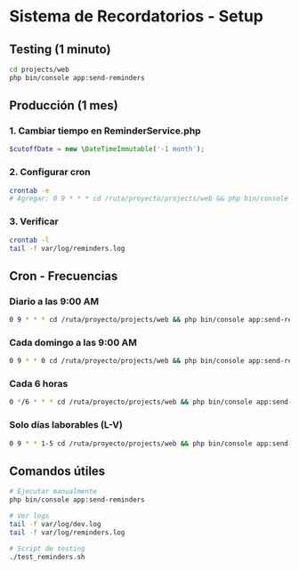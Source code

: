 # Sistema de Recordatorios - Setup

## Testing (1 minuto)

```bash
cd projects/web
php bin/console app:send-reminders
```

## Producción (1 mes)

### 1. Cambiar tiempo en ReminderService.php

```php
$cutoffDate = new \DateTimeImmutable('-1 month');
```

### 2. Configurar cron

```bash
crontab -e
# Agregar: 0 9 * * * cd /ruta/proyecto/projects/web && php bin/console app:send-reminders >> var/log/reminders.log 2>&1
```

### 3. Verificar

```bash
crontab -l
tail -f var/log/reminders.log
```

## Cron - Frecuencias

### Diario a las 9:00 AM

```bash
0 9 * * * cd /ruta/proyecto/projects/web && php bin/console app:send-reminders >> var/log/reminders.log 2>&1
```

### Cada domingo a las 9:00 AM

```bash
0 9 * * 0 cd /ruta/proyecto/projects/web && php bin/console app:send-reminders >> var/log/reminders.log 2>&1
```

### Cada 6 horas

```bash
0 */6 * * * cd /ruta/proyecto/projects/web && php bin/console app:send-reminders >> var/log/reminders.log 2>&1
```

### Solo días laborables (L-V)

```bash
0 9 * * 1-5 cd /ruta/proyecto/projects/web && php bin/console app:send-reminders >> var/log/reminders.log 2>&1
```

## Comandos útiles

```bash
# Ejecutar manualmente
php bin/console app:send-reminders

# Ver logs
tail -f var/log/dev.log
tail -f var/log/reminders.log

# Script de testing
./test_reminders.sh
```
